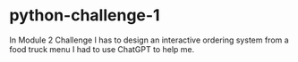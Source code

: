 # python-challenge-1 
 In Module 2 Challenge I has to design an interactive ordering system from a food truck menu
 I had to use ChatGPT to help me.  
